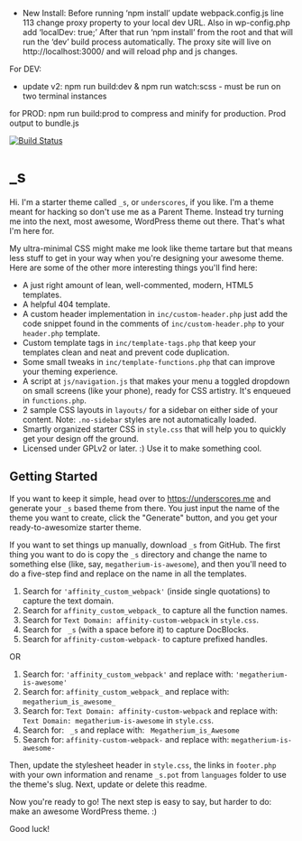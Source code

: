- New Install: Before running ‘npm install’ update webpack.config.js line 113 change proxy property to your local dev URL. Also in wp-config.php add ‘localDev: true;’ After that run ‘npm install’ from the root and that will run the ‘dev’ build process automatically. The proxy site will live on http://localhost:3000/ and will reload php and js changes. 

For DEV:
- update v2: npm run build:dev & npm run watch:scss - must be run on two terminal instances

for PROD:
 npm run build:prod to compress and minify for production. Prod output to bundle.js

[![Build Status](https://travis-ci.org/Automattic/_s.svg?branch=master)](https://travis-ci.org/Automattic/_s)

# \_s

Hi. I'm a starter theme called `_s`, or `underscores`, if you like. I'm a theme meant for hacking so don't use me as a Parent Theme. Instead try turning me into the next, most awesome, WordPress theme out there. That's what I'm here for.

My ultra-minimal CSS might make me look like theme tartare but that means less stuff to get in your way when you're designing your awesome theme. Here are some of the other more interesting things you'll find here:

- A just right amount of lean, well-commented, modern, HTML5 templates.
- A helpful 404 template.
- A custom header implementation in `inc/custom-header.php` just add the code snippet found in the comments of `inc/custom-header.php` to your `header.php` template.
- Custom template tags in `inc/template-tags.php` that keep your templates clean and neat and prevent code duplication.
- Some small tweaks in `inc/template-functions.php` that can improve your theming experience.
- A script at `js/navigation.js` that makes your menu a toggled dropdown on small screens (like your phone), ready for CSS artistry. It's enqueued in `functions.php`.
- 2 sample CSS layouts in `layouts/` for a sidebar on either side of your content.
  Note: `.no-sidebar` styles are not automatically loaded.
- Smartly organized starter CSS in `style.css` that will help you to quickly get your design off the ground.
- Licensed under GPLv2 or later. :) Use it to make something cool.

## Getting Started

If you want to keep it simple, head over to https://underscores.me and generate your `_s` based theme from there. You just input the name of the theme you want to create, click the "Generate" button, and you get your ready-to-awesomize starter theme.

If you want to set things up manually, download `_s` from GitHub. The first thing you want to do is copy the `_s` directory and change the name to something else (like, say, `megatherium-is-awesome`), and then you'll need to do a five-step find and replace on the name in all the templates.

1. Search for `'affinity_custom_webpack'` (inside single quotations) to capture the text domain.
2. Search for `affinity_custom_webpack_` to capture all the function names.
3. Search for `Text Domain: affinity-custom-webpack` in `style.css`.
4. Search for <code>&nbsp;\_s</code> (with a space before it) to capture DocBlocks.
5. Search for `affinity-custom-webpack-` to capture prefixed handles.

OR

1. Search for: `'affinity_custom_webpack'` and replace with: `'megatherium-is-awesome'`
2. Search for: `affinity_custom_webpack_` and replace with: `megatherium_is_awesome_`
3. Search for: `Text Domain: affinity-custom-webpack` and replace with: `Text Domain: megatherium-is-awesome` in `style.css`.
4. Search for: <code>&nbsp;\_s</code> and replace with: <code>&nbsp;Megatherium_is_Awesome</code>
5. Search for: `affinity-custom-webpack-` and replace with: `megatherium-is-awesome-`

Then, update the stylesheet header in `style.css`, the links in `footer.php` with your own information and rename `_s.pot` from `languages` folder to use the theme's slug. Next, update or delete this readme.

Now you're ready to go! The next step is easy to say, but harder to do: make an awesome WordPress theme. :)

Good luck!
